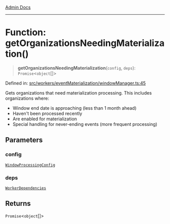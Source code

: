 [Admin Docs](/)

***

# Function: getOrganizationsNeedingMaterialization()

> **getOrganizationsNeedingMaterialization**(`config`, `deps`): `Promise`\<`object`[]\>

Defined in: [src/workers/eventMaterialization/windowManager.ts:45](https://github.com/gautam-divyanshu/talawa-api/blob/de42235531e11387f0ad0479547630845dbc8b37/src/workers/eventMaterialization/windowManager.ts#L45)

Gets organizations that need materialization processing.
This includes organizations where:
- Window end date is approaching (less than 1 month ahead)
- Haven't been processed recently
- Are enabled for materialization
- Special handling for never-ending events (more frequent processing)

## Parameters

### config

[`WindowProcessingConfig`](../interfaces/WindowProcessingConfig.md)

### deps

[`WorkerDependencies`](../interfaces/WorkerDependencies.md)

## Returns

`Promise`\<`object`[]\>

